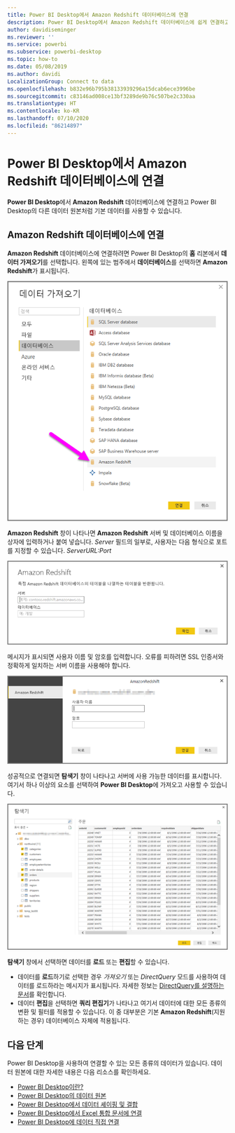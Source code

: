 ```yaml
---
title: Power BI Desktop에서 Amazon Redshift 데이터베이스에 연결
description: Power BI Desktop에서 Amazon Redshift 데이터베이스에 쉽게 연결하고 사용
author: davidiseminger
ms.reviewer: ''
ms.service: powerbi
ms.subservice: powerbi-desktop
ms.topic: how-to
ms.date: 05/08/2019
ms.author: davidi
LocalizationGroup: Connect to data
ms.openlocfilehash: b832e96b795b38133939296a15dcab6ece3996be
ms.sourcegitcommit: c83146ad008ce13bf3289de9b76c507be2c330aa
ms.translationtype: HT
ms.contentlocale: ko-KR
ms.lasthandoff: 07/10/2020
ms.locfileid: "86214897"
---
```

# <a name="connect-to-an-amazon-redshift-database-in-power-bi-desktop"></a>Power BI Desktop에서 Amazon Redshift 데이터베이스에 연결
**Power BI Desktop**에서 **Amazon Redshift** 데이터베이스에 연결하고 Power BI Desktop의 다른 데이터 원본처럼 기본 데이터를 사용할 수 있습니다.

## <a name="connect-to-an-amazon-redshift-database"></a>Amazon Redshift 데이터베이스에 연결
**Amazon Redshift** 데이터베이스에 연결하려면 Power BI Desktop의 **홈** 리본에서 **데이터 가져오기**를 선택합니다. 왼쪽에 있는 범주에서 **데이터베이스**를 선택하면 **Amazon Redshift**가 표시됩니다.

![Amazon Redshift 데이터베이스 선택 항목을 보여 주는 데이터 가져오기 대화 상자의 스크린샷.](media/desktop-connect-redshift/connect_redshift_3.png)

**Amazon Redshift** 창이 나타나면 **Amazon Redshift** 서버 및 데이터베이스 이름을 상자에 입력하거나 붙여 넣습니다. *Server* 필드의 일부로, 사용자는 다음 형식으로 포트를 지정할 수 있습니다. *ServerURL:Port*

![서버 및 데이터베이스 필드를 보여 주는 Amazon Redshift 대화 상자의 스크린샷.](media/desktop-connect-redshift/connect_redshift_4.png)

메시지가 표시되면 사용자 이름 및 암호를 입력합니다. 오류를 피하려면 SSL 인증서와 정확하게 일치하는 서버 이름을 사용해야 합니다. 

![사용자 이름 및 암호 필드를 보여 주는 Amazon Redshift 자격 증명 프롬프트의 스크린샷.](media/desktop-connect-redshift/connect_redshift_5.png)

성공적으로 연결되면 **탐색기** 창이 나타나고 서버에 사용 가능한 데이터를 표시합니다. 여기서 하나 이상의 요소를 선택하여 **Power BI Desktop**에 가져오고 사용할 수 있습니다.

![서버에서 사용할 수 있는 데이터를 보여 주는 탐색기 대화 상자의 스크린샷.](media/desktop-connect-redshift/connect_redshift_6.png)

**탐색기** 창에서 선택하면 데이터를 **로드** 또는 **편집**할 수 있습니다.

* 데이터를 **로드**하기로 선택한 경우 *가져오기* 또는 *DirectQuery* 모드를 사용하여 데이터를 로드하라는 메시지가 표시됩니다. 자세한 정보는 [DirectQuery를 설명하는 문서](desktop-use-directquery.md)를 확인합니다.
* 데이터 **편집**을 선택하면 **쿼리 편집기**가 나타나고 여기서 데이터에 대한 모든 종류의 변환 및 필터를 적용할 수 있습니다. 이 중 대부분은 기본 **Amazon Redshift**(지원하는 경우) 데이터베이스 자체에 적용됩니다.

## <a name="next-steps"></a>다음 단계
Power BI Desktop을 사용하여 연결할 수 있는 모든 종류의 데이터가 있습니다. 데이터 원본에 대한 자세한 내용은 다음 리소스를 확인하세요.

* [Power BI Desktop이란?](../fundamentals/desktop-what-is-desktop.md)
* [Power BI Desktop의 데이터 원본](desktop-data-sources.md)
* [Power BI Desktop에서 데이터 셰이핑 및 결합](desktop-shape-and-combine-data.md)
* [Power BI Desktop에서 Excel 통합 문서에 연결](desktop-connect-excel.md)   
* [Power BI Desktop에 데이터 직접 연결](desktop-enter-data-directly-into-desktop.md)   
